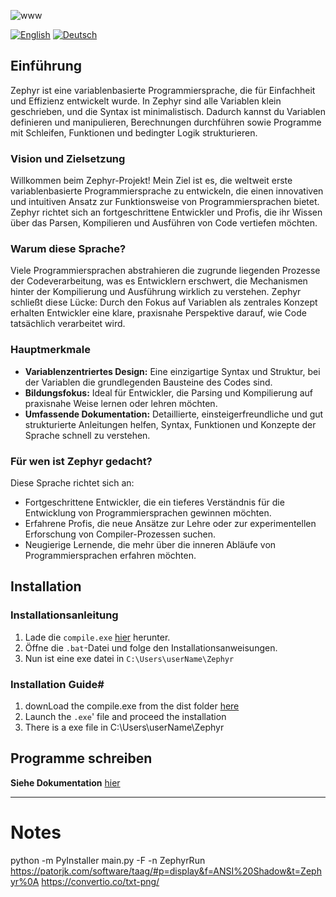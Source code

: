 ![www](https://github.com/user-attachments/assets/621614f4-354e-4368-832e-184b75503e86)

[![English](https://img.shields.io/badge/lang-English-blue)](README.md)
[![Deutsch](https://img.shields.io/badge/lang-Deutsch-red)](README.de.md)

## Einführung

Zephyr ist eine variablenbasierte Programmiersprache, die für Einfachheit und Effizienz entwickelt wurde. In Zephyr sind alle Variablen klein geschrieben, und die Syntax ist minimalistisch. Dadurch kannst du Variablen definieren und manipulieren, Berechnungen durchführen sowie Programme mit Schleifen, Funktionen und bedingter Logik strukturieren.

### Vision und Zielsetzung

Willkommen beim Zephyr-Projekt! Mein Ziel ist es, die weltweit erste variablenbasierte Programmiersprache zu entwickeln, die einen innovativen und intuitiven Ansatz zur Funktionsweise von Programmiersprachen bietet. Zephyr richtet sich an fortgeschrittene Entwickler und Profis, die ihr Wissen über das Parsen, Kompilieren und Ausführen von Code vertiefen möchten.

### Warum diese Sprache?

Viele Programmiersprachen abstrahieren die zugrunde liegenden Prozesse der Codeverarbeitung, was es Entwicklern erschwert, die Mechanismen hinter der Kompilierung und Ausführung wirklich zu verstehen. Zephyr schließt diese Lücke: Durch den Fokus auf Variablen als zentrales Konzept erhalten Entwickler eine klare, praxisnahe Perspektive darauf, wie Code tatsächlich verarbeitet wird.

### Hauptmerkmale

- **Variablenzentriertes Design:** Eine einzigartige Syntax und Struktur, bei der Variablen die grundlegenden Bausteine des Codes sind.
- **Bildungsfokus:** Ideal für Entwickler, die Parsing und Kompilierung auf praxisnahe Weise lernen oder lehren möchten.
- **Umfassende Dokumentation:** Detaillierte, einsteigerfreundliche und gut strukturierte Anleitungen helfen, Syntax, Funktionen und Konzepte der Sprache schnell zu verstehen.

### Für wen ist Zephyr gedacht?

Diese Sprache richtet sich an:

- Fortgeschrittene Entwickler, die ein tieferes Verständnis für die Entwicklung von Programmiersprachen gewinnen möchten.
- Erfahrene Profis, die neue Ansätze zur Lehre oder zur experimentellen Erforschung von Compiler-Prozessen suchen.
- Neugierige Lernende, die mehr über die inneren Abläufe von Programmiersprachen erfahren möchten.

## Installation

### Installationsanleitung

1. Lade die `compile.exe` [hier](https://github.com/DeyanM1/Zephyr/blob/main/dist/compile.bat) herunter.
2. Öffne die `.bat`-Datei und folge den Installationsanweisungen.
3. Nun ist eine exe datei in `C:\Users\userName\Zephyr`


### Installation Guide#
1. downLoad the compile.exe from the dist folder [here](https://github.com/DeyanM1/Zephyr/blob/main/dist/compile.bat)
2. Launch the `.exe`' file and proceed the installation
3. There is a exe file in C:\Users\userName\Zephyr

## Programme schreiben

**Siehe Dokumentation** [hier](https://github.com/DeyanM1/Zephyr/blob/main/documentation.md)


---
# Notes

python -m PyInstaller main.py -F -n ZephyrRun
https://patorjk.com/software/taag/#p=display&f=ANSI%20Shadow&t=Zephyr%0A
https://convertio.co/txt-png/
